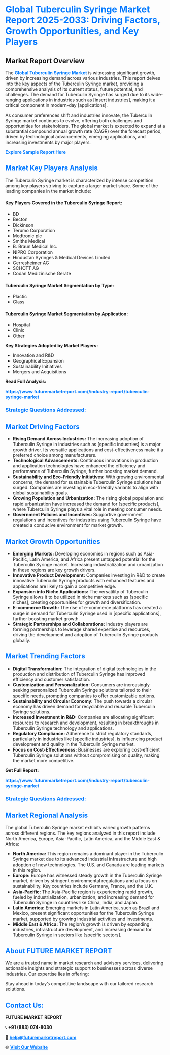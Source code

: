 <h1 style="color: #007BFF;">Global Tuberculin Syringe Market Report 2025-2033: Driving Factors, Growth Opportunities, and Key Players</h1>

<section id="overview">
<h2>Market Report Overview</h2>
<p>The <a href="https://www.futuremarketreport.com//industry-report/tuberculin-syringe-market" style="color: #007BFF; text-decoration: none;"><strong>Global Tuberculin Syringe Market</strong></a> is witnessing significant growth, driven by increasing demand across various industries. This report delves into the key aspects of the Tuberculin Syringe market, providing a comprehensive analysis of its current status, future potential, and challenges. The demand for Tuberculin Syringe has surged due to its wide-ranging applications in industries such as [insert industries], making it a critical component in modern-day [applications].</p>
<p>As consumer preferences shift and industries innovate, the Tuberculin Syringe market continues to evolve, offering both challenges and opportunities for stakeholders. The global market is expected to expand at a substantial compound annual growth rate (CAGR) over the forecast period, driven by technological advancements, emerging applications, and increasing investments by major players.</p>
</section>

<section id="overview">
<p><a href="https://www.futuremarketreport.com//request-sample/reportId=86028" style="color: #007BFF; text-decoration: none;"><strong>Explore Sample Report Here</strong></a></p>
</section>

<section id="key-players">
<h2 style="color: #007BFF;">Market Key Players Analysis</h2>
<p>The Tuberculin Syringe market is characterized by intense competition among key players striving to capture a larger market share. Some of the leading companies in the market include:</p>
<h4>Key Players Covered in the Tuberculin Syringe Report:</h4>
<ul><li>BD</li><li>Becton</li><li>Dickinson</li><li>Terumo Corporation</li><li>Medtronic plc</li><li>Smiths Medical</li><li>B. Braun Medical Inc.</li><li>NIPRO Corporation</li><li>Hindustan Syringes &amp; Medical Devices Limited</li><li>Gerresheimer AG</li><li>SCHOTT AG</li><li>Codan Medizinische Gerate</li></ul>
<h4>Tuberculin Syringe Market Segmentation by Type:</h4>
<ul><li>Plactic</li><li>Glass</li></ul>

<h4>Tuberculin Syringe Market Segmentation by Application:</h4>
<ul><li>Hospital</li><li>Clinic</li><li>Other</li></ul>
<p><strong>Key Strategies Adopted by Market Players:</strong></p>
<ul>
<li>Innovation and R&D</li>
<li>Geographical Expansion</li>
<li>Sustainability Initiatives</li>
<li>Mergers and Acquisitions</li>
</ul>
</section>

<section>
<p><strong>Read Full Analysis: </strong></p><a href="https://www.futuremarketreport.com//industry-report/tuberculin-syringe-market" style="color: #007BFF; text-decoration: none;"><strong>https://www.futuremarketreport.com//industry-report/tuberculin-syringe-market</strong></a>
<h3 style="color: #007BFF;">Strategic Questions Addressed:</h3>
</section>

<section id="driving-factors">
<h2 style="color: #007BFF;">Market Driving Factors</h2>
<ul>
<li><strong>Rising Demand Across Industries:</strong> The increasing adoption of Tuberculin Syringe in industries such as [specific industries] is a major growth driver. Its versatile applications and cost-effectiveness make it a preferred choice among manufacturers.</li>
<li><strong>Technological Advancements:</strong> Continuous innovations in production and application technologies have enhanced the efficiency and performance of Tuberculin Syringe, further boosting market demand.</li>
<li><strong>Sustainability and Eco-Friendly Initiatives:</strong> With growing environmental concerns, the demand for sustainable Tuberculin Syringe solutions has surged. Companies are investing in eco-friendly variants to align with global sustainability goals.</li>
<li><strong>Growing Population and Urbanization:</strong> The rising global population and rapid urbanization have increased the demand for [specific products], where Tuberculin Syringe plays a vital role in meeting consumer needs.</li>
<li><strong>Government Policies and Incentives:</strong> Supportive government regulations and incentives for industries using Tuberculin Syringe have created a conducive environment for market growth.</li>
</ul>
</section>

<section id="growth-opportunities">
<h2 style="color: #007BFF;">Market Growth Opportunities</h2>
<ul>
<li><strong>Emerging Markets:</strong> Developing economies in regions such as Asia-Pacific, Latin America, and Africa present untapped potential for the Tuberculin Syringe market. Increasing industrialization and urbanization in these regions are key growth drivers.</li>
<li><strong>Innovative Product Development:</strong> Companies investing in R&D to create innovative Tuberculin Syringe products with enhanced features and applications are likely to gain a competitive edge.</li>
<li><strong>Expansion into Niche Applications:</strong> The versatility of Tuberculin Syringe allows it to be utilized in niche markets such as [specific niches], creating opportunities for growth and diversification.</li>
<li><strong>E-commerce Growth:</strong> The rise of e-commerce platforms has created a surge in demand for Tuberculin Syringe used in [specific applications], further boosting market growth.</li>
<li><strong>Strategic Partnerships and Collaborations:</strong> Industry players are forming partnerships to leverage shared expertise and resources, driving the development and adoption of Tuberculin Syringe products globally.</li>
</ul>
</section>

<section id="trending-factors">
<h2 style="color: #007BFF;">Market Trending Factors</h2>
<ul>
<li><strong>Digital Transformation:</strong> The integration of digital technologies in the production and distribution of Tuberculin Syringe has improved efficiency and customer satisfaction.</li>
<li><strong>Customization and Personalization:</strong> Consumers are increasingly seeking personalized Tuberculin Syringe solutions tailored to their specific needs, prompting companies to offer customizable options.</li>
<li><strong>Sustainability and Circular Economy:</strong> The push towards a circular economy has driven demand for recyclable and reusable Tuberculin Syringe solutions.</li>
<li><strong>Increased Investment in R&D:</strong> Companies are allocating significant resources to research and development, resulting in breakthroughs in Tuberculin Syringe technology and applications.</li>
<li><strong>Regulatory Compliance:</strong> Adherence to strict regulatory standards, particularly in industries like [specific industries], is influencing product development and quality in the Tuberculin Syringe market.</li>
<li><strong>Focus on Cost-Effectiveness:</strong> Businesses are exploring cost-efficient Tuberculin Syringe solutions without compromising on quality, making the market more competitive.</li>
</ul>
</section>

<section>
<p><strong>Get Full Report: </strong></p><a href="https://www.futuremarketreport.com//industry-report/tuberculin-syringe-market" style="color: #007BFF; text-decoration: none;"><strong>https://www.futuremarketreport.com//industry-report/tuberculin-syringe-market</strong></a>
<h3 style="color: #007BFF;">Strategic Questions Addressed:</h3>
</section>


<section id="regional-analysis">
<h2 style="color: #007BFF;">Market Regional Analysis</h2>
<p>The global Tuberculin Syringe market exhibits varied growth patterns across different regions. The key regions analyzed in this report include North America, Europe, Asia-Pacific, Latin America, and the Middle East & Africa:</p>
<ul>
<li><strong>North America:</strong> This region remains a dominant player in the Tuberculin Syringe market due to its advanced industrial infrastructure and high adoption of new technologies. The U.S. and Canada are leading markets in this region.</li>
<li><strong>Europe:</strong> Europe has witnessed steady growth in the Tuberculin Syringe market, driven by stringent environmental regulations and a focus on sustainability. Key countries include Germany, France, and the U.K.</li>
<li><strong>Asia-Pacific:</strong> The Asia-Pacific region is experiencing rapid growth, fueled by industrialization, urbanization, and increasing demand for Tuberculin Syringe in countries like China, India, and Japan.</li>
<li><strong>Latin America:</strong> Emerging markets in Latin America, such as Brazil and Mexico, present significant opportunities for the Tuberculin Syringe market, supported by growing industrial activities and investments.</li>
<li><strong>Middle East & Africa:</strong> The region’s growth is driven by expanding industries, infrastructure development, and increasing demand for Tuberculin Syringe in sectors like [specific sectors].</li>
</ul>
</section>

<footer>
<h2 style="color: #007BFF;">About FUTURE MARKET REPORT</h2>
<p>We are a trusted name in market research and advisory services, delivering actionable insights and strategic support to businesses across diverse industries. Our expertise lies in offering:</p>

<p>Stay ahead in today’s competitive landscape with our tailored research solutions.</p>

<h2 style="color: #007BFF;">Contact Us:</h2>
<p><strong>FUTURE MARKET REPORT</strong></p>
<p>📞 <strong>+91 (883) 074-8030</strong></p>
<p>📧 <strong><a href="mailto:help@futuremarketreport.com" style="color: #007BFF;">help@futuremarketreport.com</a></strong></p>
<p>🌐 <strong><a href="https://www.futuremarketreport.com/" style="color: #007BFF;">Visit Our Website</a></strong></p>
</footer>